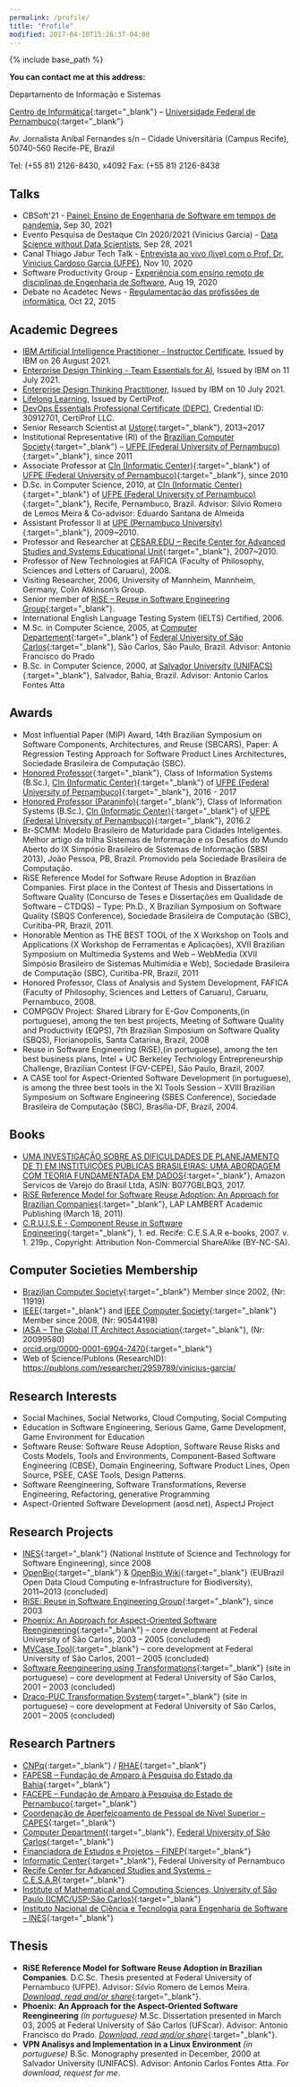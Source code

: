 ```yaml
---
permalink: /profile/
title: "Profile"
modified: 2017-04-10T15:26:37-04:00
---
```


{% include base_path %}

**You can contact me at this address:**

Departamento de Informação e Sistemas

[Centro de Informática](http://www.cin.ufpe.br){:target="_blank"} – [Universidade Federal de Pernambuco](http://www.ufpe.br){:target="_blank"}

Av. Jornalista Anibal Fernandes s/n – Cidade Universitária (Campus Recife), 50740-560 Recife-PE, Brazil

Tel: (+55 81) 2126-8430, x4092   Fax: (+55 81) 2126-8438

## Talks ##

- CBSoft'21 - [Painel: Ensino de Engenharia de Software em tempos de pandemia](https://youtu.be/lSlqjTrZspw), Sep 30, 2021
- Evento Pesquisa de Destaque CIn 2020/2021 (Vinicius Garcia) - [Data Science without Data Scientists](https://youtu.be/cuxS0OxGJ6E), Sep 28, 2021
- Canal Thiago Jabur Tech Talk - [Entrevista ao vivo (live) com o Prof. Dr. Vinicius Cardoso Garcia (UFPE)](https://youtu.be/KHirQfC1-tA), Nov 10, 2020
- Software Productivity Group - [Experiência com ensino remoto de disciplinas de Engenharia de Software](https://youtu.be/S9q_0-gktFM), Aug 19, 2020
- Debate no Acadetec News - [Regulamentação das profissões de informática](https://youtu.be/Trd3AzlFYuA), Oct 22, 2015

## Academic Degrees ##

- [IBM Artificial Intelligence Practitioner - Instructor Certificate](https://www.credly.com/badges/01c7fcc5-ddde-4b38-b427-aaee9673c848), Issued by IBM on 26 August 2021.
- [Enterprise Design Thinking - Team Essentials for AI](https://www.credly.com/badges/7fc4e135-338d-4743-914f-c53baa493a87), Issued by IBM on 11 July 2021.
- [Enterprise Design Thinking Practitioner](https://www.credly.com/badges/b11d18a0-a659-4e64-ba2c-27f01bcf6625), Issued by IBM on 10 July 2021.
- [Lifelong Learning](https://www.credly.com/badges/bd3a3226-d604-4bd0-b11c-511f5b2facac?source=linked_in_profile), Issued by CertiProf.
- [DevOps Essentials Professional Certificate (DEPC)](https://www.credly.com/badges/28aa1881-0e07-4634-a1a9-d9465d5c3d4d), Credential ID: 30912701, CertiProf LLC.
- Senior Research Scientist at [Ustore](http://www.ustore.com.br){:target="_blank"}, 2013~2017
- Institutional Representative (RI) of the [Brazilian Computer Society](http://www.sbc.org.br){:target="_blank"} – [UFPE (Federal University of Pernambuco)](http://www.ufpe.br){:target="_blank"}, since 2011
- Associate Professor at [CIn (Informatic Center)](http://www.cin.ufpe.br){:target="_blank"} of [UFPE (Federal University of Pernambuco)](http://www.ufpe.br){:target="_blank"}, since 2010
- D.Sc. in Computer Science, 2010, at [CIn (Informatic Center)](http://www.cin.ufpe.br){:target="_blank"} of [UFPE (Federal University of Pernambuco)](http://www.ufpe.br){:target="_blank"}, Recife, Pernambuco, Brazil. Advisor: Silvio Romero de Lemos Meira & Co-advisor: Eduardo Santana de Almeida
- Assistant Professor II at [UPE (Pernambuco University)](http://www.upe.br/graducao/cursos-presenciais/113-industrix/project-2/439-bacharelado-em-sistemas-de-informacao){:target="_blank"}, 2009~2010.
- Professor and Researcher at [CESAR.EDU – Recife Center for Advanced Studies and Systems Educational Unit](http://www.cesar.edu.br/){:target="_blank"}, 2007~2010.
- Professor of New Technologies at FAFICA (Faculty of Philosophy, Sciences and Letters of Caruaru), 2008.
- Visiting Researcher, 2006, University of Mannheim, Mannheim, Germany, Colin Atkinson’s Group.
- Senior member of [RiSE – Reuse in Software Engineering Group](http://www.rise.com.br/riselabs/){:target="_blank"}.
- International English Language Testing System (IELTS) Certified, 2006.
- M.Sc. in Computer Science, 2005, at [Computer Departement](http://www.dc.ufscar.br){:target="_blank"} of [Federal University of São Carlos](http://www.ufscar.br){:target="_blank"}, São Carlos, São Paulo, Brazil. Advisor: Antonio Francisco do Prado
- B.Sc. in Computer Science, 2000, at [Salvador University (UNIFACS)](http://www.unifacs.br){:target="_blank"}, Salvador, Bahia, Brazil. Advisor: Antonio Carlos Fontes Atta

## Awards ##

- Most Influential Paper (MIP) Award, 14th Brazilian Symposium on Software Components, Architectures, and Reuse (SBCARS), Paper: A Regression Testing Approach for Software Product Lines Architectures, Sociedade Brasileira de Computação (SBC).
- [Honored Professor](https://goo.gl/photos/7VgfFuFpPyqXyJ3Q7){:target="_blank"}, Class of Information Systems (B.Sc.), [CIn (Informatic Center)](http://www.cin.ufpe.br){:target="_blank"} of [UFPE (Federal University of Pernambuco)](http://www.ufpe.br){:target="_blank"}, 2016 - 2017
- [Honored Professor (Paraninfo)](https://goo.gl/photos/f7tLnSzgUTEdcCteA){:target="_blank"}, Class of Information Systems (B.Sc.), [CIn (Informatic Center)](http://www.cin.ufpe.br){:target="_blank"} of [UFPE (Federal University of Pernambuco)](http://www.ufpe.br){:target="_blank"}, 2016.2
- Br-SCMM: Modelo Brasileiro de Maturidade para Cidades Inteligentes. Melhor artigo da trilha Sistemas de Informação e os Desafios do Mundo Aberto do IX Simpósio Brasileiro de Sistemas de Informação (SBSI 2013), João Pessoa, PB, Brazil. Promovido pela Sociedade Brasileira de Computação.
- RiSE Reference Model for Software Reuse Adoption in Brazilian Companies. First place in the Contest of Thesis and Dissertations in Software Quality (Concurso de Teses e Dissertações em Qualidade de Software – CTDQS) – Type: Ph.D., X Brazilian Symposium on Software Quality (SBQS Conference), Sociedade Brasileira de Computação (SBC), Curitiba-PR, Brazil, 2011.
- Honorable Mention as THE BEST TOOL of the X Workshop on Tools and Applications (X Workshop de Ferramentas e Aplicações), XVII Brazilian Symposium on Multimedia Systems and Web – WebMedia (XVII Simpósio Brasileiro de Sistemas Multimídia e Web), Sociedade Brasileira de Computação (SBC), Curitiba-PR, Brazil, 2011
- Honored Professor, Class of Analysis and System Development, FAFICA (Faculty of Philosophy, Sciences and Letters of Caruaru), Caruaru, Pernambuco, 2008.
- COMPGOV Project: Shared Library for E-Gov Components,(in portuguese), among the ten best projects, Meeting of Software Quality and Productivity (EQPS), 7th Brazilian Simposium on Software Quality (SBQS), Florianopolis, Santa Catarina, Brazil, 2008
- Reuse in Software Engineering (RiSE),(in portuguese), among the ten best business plans, Intel + UC Berkeley Technology Entrepreneurship Challenge, Brazilian Contest (FGV-CEPE), São Paulo, Brazil, 2007.
- A CASE tool for Aspect-Oriented Software Development (in portuguese), is among the three best tools in the XI Tools Session – XVIII Brazilian Symposium on Software Engineering (SBES Conference), Sociedade Brasileira de Computação (SBC), Brasília-DF, Brazil, 2004.

## Books ##

- [UMA INVESTIGAÇÃO SOBRE AS DIFICULDADES DE PLANEJAMENTO DE TI EM INSTITUIÇÕES PÚBLICAS BRASILEIRAS: UMA ABORDAGEM COM TEORIA FUNDAMENTADA EM DADOS](https://www.amazon.com.br/INVESTIGA%C3%87%C3%83O-DIFICULDADES-PLANEJAMENTO-INSTITUI%C3%87%C3%95ES-BRASILEIRAS-ebook/dp/B077GBLBQ3/ref=sr_1_1?ie=UTF8&qid=1510830571&sr=8-1&keywords=vinicius+cardoso+garcia){:target="_blank"}, Amazon Servicos de Varejo do Brasil Ltda, ASIN: B077GBLBQ3, 2017.
- [RiSE Reference Model for Software Reuse Adoption: An Approach for Brazilian Companies](http://www.amazon.com/Reference-Model-Software-Reuse-Adoption/dp/3844318488/ref=sr_1_1?ie=UTF8&qid=1303219393&sr=8-1){:target="_blank"}, LAP LAMBERT Academic Publishing (March 18, 2011).
- [C.R.U.I.S.E - Component Reuse in Software Engineering](http://bit.ly/CRUiSE){:target="_blank"}, 1. ed. Recife: C.E.S.A.R e-books, 2007. v. 1. 219p., Copyright: Attribution Non-Commercial ShareAlike (BY-NC-SA).

## Computer Societies Membership ##

- [Brazilian Computer Society](http://www.sbc.org.br/){:target="_blank"} Member since 2002, (Nr: 11919)
- [IEEE](http://www.ieee.org/){:target="_blank"} and [IEEE Computer Society](http://www.ieee.org/){:target="_blank"} Member since 2008, (Nr: 90544198)
- [IASA – The Global IT Architect Association](http://www.iasaglobal.org/){:target="_blank"}, (Nr: 20099580)
- [orcid.org/0000-0001-6904-7470](https://orcid.org/0000-0001-6904-7470){:target="_blank"}
- Web of Science/Publons (ResearchID): <https://publons.com/researcher/2959789/vinicius-garcia/>

## Research Interests ##
    
- Social Machines, Social Networks, Cloud Computing, Social Computing
- Education in Software Engineering, Serious Game, Game Development, Game Environment for Education
- Software Reuse: Software Reuse Adoption, Software Reuse Risks and Costs Models, Tools and Environments, Component-Based Software Engineering (CBSE), Domain Engineering, Software Product Lines, Open Source, PSEE, CASE Tools, Design Patterns.
- Software Reengineering, Software Transformations, Reverse Engineering, Refactoring, generative Programming
- Aspect-Oriented Software Development (aosd.net), AspectJ Project

## Research Projects ##

- [INES](http://www.ines.org.br/){:target="_blank"} (National Institute of Science and Technology for Software Engineering), since 2008
- [OpenBio](http://www.eubrazilopenbio.eu/){:target="_blank"} & [OpenBio Wiki](http://wiki.eubrazilopenbio.eu/index.php/Main_Page){:target="_blank"} (EUBrazil Open Data Cloud Computing e-Infrastructure for Biodiversity), 2011~2013 (concluded)
- [RiSE: Reuse in Software Engineering Group](http://www.rise.com.br/riselabs/){:target="_blank"}, since 2003
- [Phoenix: An Approach for Aspect-Oriented Software Reengineering](https://repositorio.ufscar.br/handle/ufscar/621){:target="_blank"} – core development at Federal University of São Carlos, 2003 – 2005 (concluded)
- [MVCase Tool](https://mvcase.dev.java.net/){:target="_blank"} – core development at Federal University of São Carlos, 2001 – 2005 (concluded)
- [Software Reengineering using Transformations](http://www.rst.dc.ufscar.br/){:target="_blank"} (site in portuguese)  – core development at Federal University of São Carlos, 2001 – 2003 (concluded)
- [Draco-PUC Transformation System](http://recope.dc.ufscar.br/dde/draco){:target="_blank"} (site in portuguese)  – core development at Federal University of São Carlos, 2001 – 2005 (concluded)

## Research Partners ##

- [CNPq](http://www.cnpq.br/){:target="_blank"} / [RHAE](http://www.cnpq.br/rhae){:target="_blank"}
- [FAPESB – Fundação de Amparo à Pesquisa do Estado da Bahia](http://www.fapesb.ba.gov.br/){:target="_blank"}
- [FACEPE – Fundação de Amparo à Pesquisa do Estado de Pernambuco](http://www.facepe.br/){:target="_blank"}
- [Coordenação de Aperfeiçoamento de Pessoal de Nível Superior – CAPES](http://www.capes.gov.br/){:target="_blank"}
- [Computer Department](http://www.dc.ufscar.br/){:target="_blank"}, [Federal University of São Carlos](http://www.ufscar.br){:target="_blank"}
- [Financiadora de Estudos e Projetos – FINEP](http://www.finep.gov.br/){:target="_blank"}
- [Informatic Center](http://www.cin.ufpe.br/){:target="_blank"}, Federal University of Pernambuco
- [Recife Center for Advanced Studies and Systems – C.E.S.A.R](http://www.cesar.org.br/){:target="_blank"}
- [Institute of Mathematical and Computing Sciences, University of São Paulo (ICMC/USP-São Carlos)](http://www.icmc.sc.usp.br/){:target="_blank"}
- [Instituto Nacional de Ciência e Tecnologia para Engenharia de Software – INES](http://www.ines.org.br/){:target="_blank"}

## Thesis ##

- **RiSE Reference Model for Software Reuse Adoption in Brazilian Companies**. D.C.Sc. Thesis presented at Federal University of Pernambuco (UFPE).  Advisor: Silvio Romero de Lemos Meira. [*Download, read and/or share*](https://www.scribd.com/document/53625784/RiSE-Reference-Model-for-Software-Reuse-Adoption-in-Brazilian-Companies?ad_group=&campaign=Skimbit%2C+Ltd.&content=10079&keyword=ft750noi&medium=affiliate&source=impactradius){:target="_blank"}.
- **Phoenix: An Approach for the Aspect-Oriented Software Reengineering** *(in portuguese)* M.Sc. Dissertation presented in March 03, 2005 at Federal University of São Carlos (UFScar). Advisor: Antonio Francisco do Prado. [*Download, read and/or share*](https://www.scribd.com/document/42180162/Phoenix-Uma-Abordagem-para-Reengenharia-de-Software-Orientada-a-Aspectos?ad_group=&campaign=Skimbit%2C+Ltd.&content=10079&keyword=ft750noi&medium=affiliate&source=impactradius){:target="_blank"}.
- **VPN Analisys and Implementation in a Linux Environment** *(in portuguese)* B.Sc. Monography presented in December, 2000 at Salvador University (UNIFACS). Advisor: Antonio Carlos Fontes Atta. *For download, request for me*.



